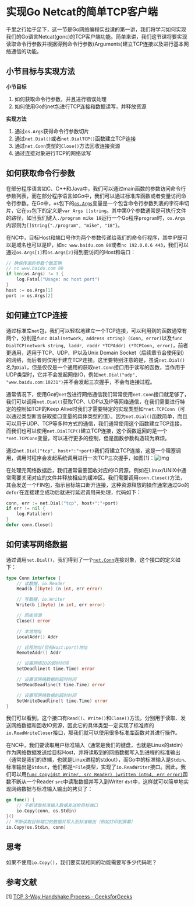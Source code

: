 # 实现Go Netcat的简单TCP客户端

千里之行始于足下，这一节是Go网络编程实战课的第一讲，我们将学习如何实现我们的Go语言Netcat(gonc)的TCP客户端功能。简单来讲，我们这节课将要实现读取命令行参数并根据得到命令行参数(Arguments)建立TCP连接以及进行基本网络通信的功能。

## 小节目标与实现方法

**小节目标**

1. 如何获取命令行参数，并且进行错误处理
2. 如何使用Go的net包进行TCP连接和数据读写，并释放资源

**实现方法**

1. 通过`os.Args`获得命令行参数切片
2. 通过`net.Dial()`或者`net.DialTCP()`函数建立TCP连接
3. 通过`net.Conn`类型的`Close()`方法回收连接资源
4. 通过连接对象进行TCP的网络读写

## 如何获取命令行参数

在部分程序语言如C、C++和Java中，我们可以通过main函数的参数访问命令行参数列表，而在部分程序语言如Go中，我们可以通过标准库函数或者变量访问命令行参数。在Go中，`os`包下的[`os.Args`](https://pkg.go.dev/os?utm_source=gopls#Args)变量是一个包含命令行参数列表的字符串切片，它在`os`包下的定义是`var Args []string`。其中第0个参数通常是可执行文件的路径，如当我们键入`./program mike 18`运行一个Go程序`program`时，`os.Args`内容则为`[]String{"./program", "mike", "18"}`。

在NC中，目标Host和端口号作为两个参数传递给我们的命令行程序，其中IP既可以是域名也可以是IP，如`nc www.baidu.com 80`或者`nc 192.0.0.6 443`，我们可以通过`os.Args[1]`和`os.Args[2]`得到要访问的Host和端口：

```go
// 确保传递的参数个数正确
// nc www.baidu.com 80
if len(os.Args) != 3 {
    log.Fatal("Usage: nc host port")
}
host := os.Args[1]
port := os.Args[2]
```

## 如何建立TCP连接

通过标准库`net`包，我们可以轻松地建立一个TCP连接，可以利用到的函数通常有两个，分别是`func Dial(network, address string) (Conn, error)`以及`func DialTCP(network string, laddr, raddr *TCPAddr) (*TCPConn, error)`，前者更通用，适用于TCP、UDP、IP以及Unix Domain Socket（后续章节会使用到）的网络，而后者则仅用于建立TCP连接。这里要特别注意的是，虽说`net.Dial()`名为`Dial`，但是仅仅是一个通用的获取`net.Conn`接口用于读写的函数，当作用于UDP类型时，它并不会发起网络IO，例如`net.Dial("udp", "www.baidu.com:10231")`并不会发起三次握手，不会有连接过程。

通常情况下，使用Go的`net`包进行网络通信我们常常使用`net.Conn`接口就足够了，我们可以调用`net.Dial()`获取TCP、UDP以及IP等网络通信，在我们需要进行特定的控制如TCP的Keep Alive时我们才需要特定的实现类型如`*net.TCPConn`（可以通过类型断言获取接口变量的具体类型的值）。因为`net.Dial()`函数简单，而且可以用于UDP、TCP等多种方式的通信，我们通常使用这个函数建立TCP连接，而我们也可以使用`net.DialTCP()`建立TCP连接，这个函数返回的是一个`*net.TCPConn`变量，可以进行更多的控制，但是函数参数构造较为麻烦。

通过`net.Dial("tcp", host+":"+port)`我们将建立TCP连接，这是一个阻塞调用，调用时程序会发起系统调用进行一次TCP三次握手，如图[1]：![img](https://media.geeksforgeeks.org/wp-content/uploads/handshake-1.png)

在处理完网络数据后，我们通常需要回收对应的IO资源，例如在Linux/UNIX中通常需要关闭对应的文件并释放相应的缓冲区。我们需要调用`conn.Close()`方法，其会发送一个FIN包，指示目标端口断开连接，这种资源释放的操作通常通过Go的`defer`在连接建立成功后就进行延迟调用来处理，代码如下：

```go
conn, err := net.Dial("tcp", host+":"+port)
if err != nil {
    log.Fatal(err)
}
defer conn.Close()
```

## 如何读写网络数据

通过调用`net.Dial()`，我们得到了一个[`net.Conn`](https://pkg.go.dev/net#Conn)连接对象，这个接口的定义如下：

```go
type Conn interface {
    // 读数据，io.Reader
    Read(b []byte) (n int, err error)

    // 写数据，io.Writer
    Write(b []byte) (n int, err error)

    // 回收资源
    Close() error

    // 本地地址
    LocalAddr() Addr

    // 远程地址(目标Host:port)地址
    RemoteAddr() Addr

    // 设置网络IO的超时时间
    SetDeadline(t time.Time) error

    // 设置读网络数据的超时时间
    SetReadDeadline(t time.Time) error

    // 设置写网络数据的超时时间
    SetWriteDeadline(t time.Time) error
}
```

我们可以看到，这个接口有`Read()`、`Write()`和`Close()`方法，分别用于读取、发送网络数据和回收IO资源，因此它的具体类型一定实现了标准库的`io.ReadWriteCloser`接口，那我们就可以使用很多标准库函数对其进行操作。

在NC中，我们要读取用户标准输入（通常是我们的键盘，也就是Linux的stdin）作为网络数据发送给目标Host，并将读取到的网络数据写入到进程的标准输出（通常是我们的终端，也就是Linux进程的stdout），而Go中的标准输入是`Stdin`、标准输出是`Stdout`，他们都是`*File`类型，实现了`io.ReadWriter`接口。因此，我们可以用[`func Copy(dst Writer, src Reader) (written int64, err error)`](https://pkg.go.dev/io#Copy)函数不断从一个Reader `src`中读取数据并写入到Writer `dst`中，这样就可以简单地实现网络数据与标准输入输出的拷贝了：

```go
go func() {
    // 不断读取标准输入数据发送给目标端口
    io.Copy(conn, os.Stdin)
}()
// 不断读取目标端口的数据并写入到标准输出（例如打印到屏幕）
io.Copy(os.Stdin, conn)
```

## 思考

如果不使用`io.Copy()`，我们要实现相同的功能需要写多少代码呢？

## 参考文献

[1] [TCP 3-Way Handshake Process - GeeksforGeeks](https://www.geeksforgeeks.org/tcp-3-way-handshake-process/)